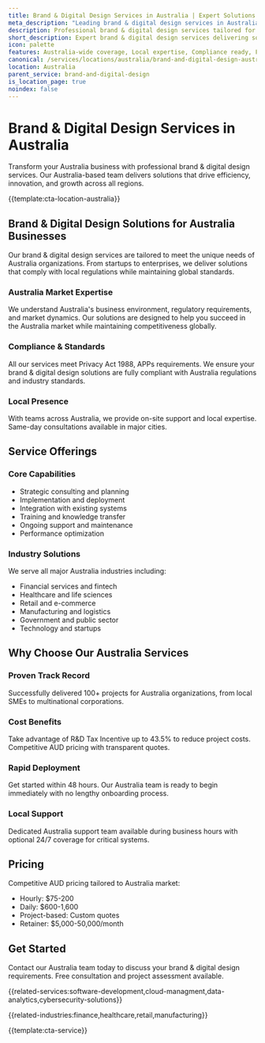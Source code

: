 ```yaml
---
title: Brand & Digital Design Services in Australia | Expert Solutions
meta_description: "Leading brand & digital design services in Australia. Expert teams, proven results, R&D Tax Incentive up to 43.5%. Get started today."
description: Professional brand & digital design services tailored for Australia businesses
short_description: Expert brand & digital design services delivering solutions across Australia.
icon: palette
features: Australia-wide coverage, Local expertise, Compliance ready, Fast deployment, Cost-effective, Proven results
canonical: /services/locations/australia/brand-and-digital-design-australia.html
location: Australia
parent_service: brand-and-digital-design
is_location_page: true
noindex: false
---
```


# Brand & Digital Design Services in Australia

Transform your Australia business with professional brand & digital design services. Our Australia-based team delivers solutions that drive efficiency, innovation, and growth across all regions.

{{template:cta-location-australia}}

## Brand & Digital Design Solutions for Australia Businesses

Our brand & digital design services are tailored to meet the unique needs of Australia organizations. From startups to enterprises, we deliver solutions that comply with local regulations while maintaining global standards.

### Australia Market Expertise

We understand Australia's business environment, regulatory requirements, and market dynamics. Our solutions are designed to help you succeed in the Australia market while maintaining competitiveness globally.

### Compliance & Standards

All our services meet Privacy Act 1988, APPs requirements. We ensure your brand & digital design solutions are fully compliant with Australia regulations and industry standards.

### Local Presence

With teams across Australia, we provide on-site support and local expertise. Same-day consultations available in major cities.

## Service Offerings

### Core Capabilities
- Strategic consulting and planning
- Implementation and deployment
- Integration with existing systems
- Training and knowledge transfer
- Ongoing support and maintenance
- Performance optimization

### Industry Solutions
We serve all major Australia industries including:
- Financial services and fintech
- Healthcare and life sciences
- Retail and e-commerce
- Manufacturing and logistics
- Government and public sector
- Technology and startups

## Why Choose Our Australia Services

### Proven Track Record
Successfully delivered 100+ projects for Australia organizations, from local SMEs to multinational corporations.

### Cost Benefits
Take advantage of R&D Tax Incentive up to 43.5% to reduce project costs. Competitive AUD pricing with transparent quotes.

### Rapid Deployment
Get started within 48 hours. Our Australia team is ready to begin immediately with no lengthy onboarding process.

### Local Support
Dedicated Australia support team available during business hours with optional 24/7 coverage for critical systems.

## Pricing

Competitive AUD pricing tailored to Australia market:
- Hourly: $75-200
- Daily: $600-1,600
- Project-based: Custom quotes
- Retainer: $5,000-50,000/month

## Get Started

Contact our Australia team today to discuss your brand & digital design requirements. Free consultation and project assessment available.

{{related-services:software-development,cloud-managment,data-analytics,cybersecurity-solutions}}

{{related-industries:finance,healthcare,retail,manufacturing}}

{{template:cta-service}}
